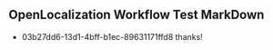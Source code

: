 ## OpenLocalization Workflow Test MarkDown
* 03b27dd6-13d1-4bff-b1ec-89631171ffd8 
thanks!<!--HONumber=Feb16_HO4-->
